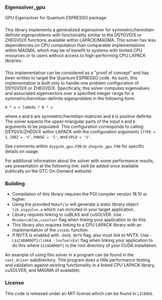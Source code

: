 ### Eigensolver_gpu
GPU Eigensolver for Quantum ESPRESSO package

###
This library implements a generalized eigensolver for symmetric/hermitian-definite eigenproblems with functionality similar to
the DSYGVD/X or ZHEGVD/X functions available within LAPACK/MAGMA. This solver has less dependencies on CPU computation 
than comparable implementations within MAGMA, which may be of benefit to systems with limited CPU resources or to 
users without access to high-performing CPU LAPACK libraries. 

###
This implementation can be considered as a "proof of concept" and has been written to target the Quantum ESPRESSO
code. As such, this implementation is built only to handle one problem configuration of DSYGVD/X or ZHEGVD/X. Specifically, this
solver computes eigenvalues and associated eigenvectors over a specified integer range for a 
symmetric/hermitian-definite eigenproblem in the following form: 

	A * x = lambda * B * x

where `A` and `B` are symmetric/hermitian-matrices and `B` is positive definite. The solver expects the upper-triangular parts of the 
input `A` and `B` arguments to be populated. This configuration corresponds to calling DSYGVX/ZHEGVX within LAPACK with the configuration 
arguments `ITYPE = 1`, `JOBZ = 'V'`, `RANGE = 'I'`, and `UPLO = 'U'`. 

See comments within `dsygvdx_gpu.F90` or `zhegvdx_gpu.F90` for specific details on usage.

For additional information about the solver with some performance results, see presentation at the following link: (will be added
once available publically on the GTC On-Demand website)

### Building
* Compilation of this library requires the PGI compiler version 18.10 or higher.
* Using the provided `Makefile` will generate a static library object `lib_eigsolve.a` which can included in your
target application. 
* Library requires linking to cuBLAS and cuSOLVER. Use `-Mcuda=cublas,cusolver` flag when linking your application to do this.
* This library also requires linking to a CPU LAPACK library with an implementation of the `zstedc` function.
* If NVTX is enabled with `-DUSE_NVTX` flag, also must link to NVTX. Use `-L${CUDAROOT}/lib64 -lnvToolsExt` flag when linking your application to do this
  where `${CUDAROOT}` is the root directory of your CUDA installation.

An example of using this solver in a program can be found in the `test_driver` subdirectory. This program does a little performance testing
and validation against existing functionality in a linked CPU LAPACK library, cuSOLVER, and MAGMA (if available). 

### License
This code is released under an MIT license which can be found in `LICENSE`. 
